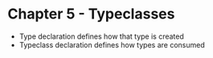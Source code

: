 # Chapter 5 - Typeclasses 
- Type declaration defines how that type is created
- Typeclass declaration defines how types are consumed
